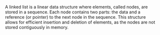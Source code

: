 A linked list is a linear data structure where elements, called nodes, are stored in a sequence. Each node contains two parts: the data and a reference (or pointer) to the next node in the sequence. This structure allows for efficient insertion and deletion of elements, as the nodes are not stored contiguously in memory.

